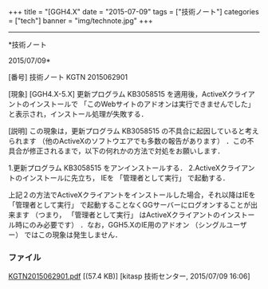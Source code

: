 ﻿+++
title = "[GGH4.X"
date = "2015-07-09"
tags = ["技術ノート"]
categories = ["tech"]
banner = "img/technote.jpg"
+++

-----------------------------------------------------------------------------------------------------------------------------

*技術ノート

2015/07/09*


[番号]
技術ノート KGTN 2015062901

[現象]
[GGH4.X-5.X] 更新プログラム KB3058515
を適用後，ActiveXクライアントのインストールで
「このWebサイトのアドオンは実行できませんでした」
と表示され，インストール処理が失敗する．

[説明]
この現象は，更新プログラム KB3058515
の不具合に起因していると考えられます
（他のActiveXのソフトウエアでも多数の報告があります）
．この不具合が修正されるまで，以下の何れかの方法で対処をお願いします．

1.更新プログラム KB3058515 をアンインストールする．
2.ActiveXクライアントのインストールに先立ち， IEを 「管理者として実行」
で起動する．

上記２の方法でActiveXクライアントをインストールした場合，それ以降はIEを
「管理者として実行」
で起動することなくGGサーバーにログオンすることが出来ます （つまり，
「管理者として実行」
はActiveXクライアントのインストール時にのみ必要です）
．なお，GGH5.XのIE用のアドオン （シングルユーザー）
ではこの現象は発生しません．


### ファイル

 
 


[KGTN2015062901.pdf](http://techreport.kitasp.net/attachments/download/2148/KGTN2015062901.pdf)
 [(57.4 KB)] [kitasp 技術センター, 2015/07/09
16:06]


 


 

